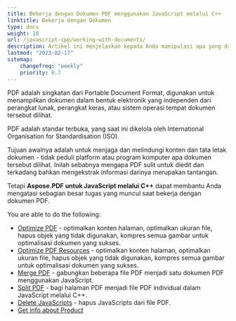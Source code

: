```yaml
---
title: Bekerja dengan Dokumen PDF menggunakan JavaScript melalui C++
linktitle: Bekerja dengan Dokumen
type: docs
weight: 10
url: /javascript-cpp/working-with-documents/
description: Artikel ini menjelaskan kepada Anda manipulasi apa yang dapat dilakukan dengan dokumen menggunakan Aspose.PDF untuk JavaScript melalui perpustakaan C++.
lastmod: "2023-02-17"
sitemap:
    changefreq: "weekly"
    priority: 0.7
---
```


PDF adalah singkatan dari Portable Document Format, digunakan untuk menampilkan dokumen dalam bentuk elektronik yang independen dari perangkat lunak, perangkat keras, atau sistem operasi tempat dokumen tersebut dilihat.

PDF adalah standar terbuka, yang saat ini dikelola oleh International Organisation for Standardisation (ISO).

Tujuan awalnya adalah untuk menjaga dan melindungi konten dan tata letak dokumen - tidak peduli platform atau program komputer apa dokumen tersebut dilihat. Inilah sebabnya mengapa PDF sulit untuk diedit dan terkadang bahkan mengekstrak informasi darinya merupakan tantangan.

Tetapi **Aspose.PDF untuk JavaScript melalui C++** dapat membantu Anda mengatasi sebagian besar tugas yang muncul saat bekerja dengan dokumen PDF.

You are able to do the following:

- [Optimize PDF](/pdf/javascript-cpp/optimize-pdf/) - optimalkan konten halaman, optimalkan ukuran file, hapus objek yang tidak digunakan, kompres semua gambar untuk optimalisasi dokumen yang sukses.
- [Optimize PDF Resources](/pdf/javascript-cpp/optimize-pdf-resources/) - optimalkan konten halaman, optimalkan ukuran file, hapus objek yang tidak digunakan, kompres semua gambar untuk optimalisasi dokumen yang sukses.
- [Merge PDF](/pdf/javascript-cpp/merge-pdf/) - gabungkan beberapa file PDF menjadi satu dokumen PDF menggunakan JavaScript.
- [Split PDF](/pdf/javascript-cpp/split-pdf/) - bagi halaman PDF menjadi file PDF individual dalam JavaScript melalui C++.
- [Delete JavaScripts](/pdf/javascript-cpp/delete-javascripts/) - hapus JavaScripts dari file PDF.
- [Get info about Product](/pdf/javascript-cpp/get-info-about-product/)